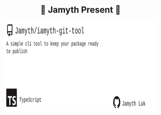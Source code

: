<!-- built at 7/7/2025, 6:27:15 PM -->
<h1 align="center">
🎉 Jamyth Present 🎉
</h1>
<p align="center">
    <a href="https://github.com/Jamyth/iamyth-git-tool">
        <img width="1000" height="300" src="./readme.svg" />
    </a>
</p>